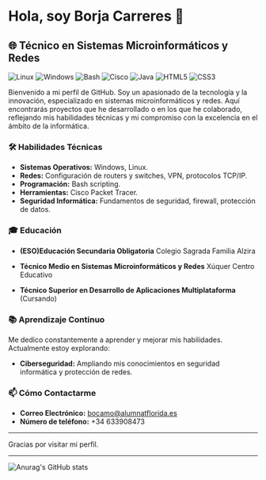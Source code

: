 # Hola, soy Borja Carreres  👋

## 🌐 Técnico en Sistemas Microinformáticos y Redes

![Linux](https://img.shields.io/badge/Linux-FCC624?style=for-the-badge&logo=linux&logoColor=black)
![Windows](https://img.shields.io/badge/Windows-0078D6?style=for-the-badge&logo=windows&logoColor=white)
![Bash](https://img.shields.io/badge/Bash-4EAA25?style=for-the-badge&logo=gnu-bash&logoColor=white)
![Cisco](https://img.shields.io/badge/Cisco-1BA0D7?style=for-the-badge&logo=cisco&logoColor=white)
![Java](https://img.shields.io/badge/Java-ED8B00?style=for-the-badge&logo=openjdk&logoColor=white)
![HTML5](https://img.shields.io/badge/HTML5-E34F26?style=for-the-badge&logo=html5&logoColor=white)
![CSS3](https://img.shields.io/badge/CSS3-1572B6?style=for-the-badge&logo=css3&logoColor=white)





Bienvenido a mi perfil de GitHub. Soy un apasionado de la tecnología y la innovación, especializado en sistemas microinformáticos y redes. Aquí encontrarás proyectos que he desarrollado o en los que he colaborado, reflejando mis habilidades técnicas y mi compromiso con la excelencia en el ámbito de la informática.

### 🛠 Habilidades Técnicas

- **Sistemas Operativos:** Windows, Linux.
- **Redes:** Configuración de routers y switches, VPN, protocolos TCP/IP.
- **Programación:** Bash scripting.
- **Herramientas:** Cisco Packet Tracer.
- **Seguridad Informática:** Fundamentos de seguridad, firewall, protección de datos.



### 🎓 Educación
- **(ESO)Educación Secundaria Obligatoria**
Colegio Sagrada Familia Alzira


- **Técnico Medio en Sistemas Microinformáticos y Redes**
 Xúquer Centro Educativo 
- **Técnico Superior en Desarrollo de Aplicaciones Multiplataforma** (Cursando)

### 📚 Aprendizaje Continuo

Me dedico constantemente a aprender y mejorar mis habilidades. Actualmente estoy explorando:

- **Ciberseguridad:** Ampliando mis conocimientos en seguridad informática y protección de redes.

### 📫 Cómo Contactarme
- **Correo Electrónico:** bocamo@alumnatflorida.es
- **Número de teléfono:** +34 633908473

---

Gracias por visitar mi perfil.

---

![Anurag's GitHub stats](https://github-readme-stats.vercel.app/api?username=CiberPatata&show_icons=true&theme=transparent)

